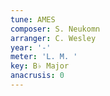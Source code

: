 ```yaml
---
tune: AMES
composer: S. Neukomn
arranger: C. Wesley
year: '-'
meter: 'L. M. '
key: B♭ Major
anacrusis: 0
---
```

